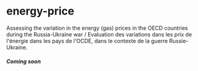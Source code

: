 # energy-price
Assessing the variation in the energy (gas) prices in the OECD countries during the Russia-Ukraine war / Evaluation des variations dans les prix de l'énergie dans les pays de l'OCDE, dans le contexte de la guerre Russie-Ukraine.


##### _Coming soon_ #####
